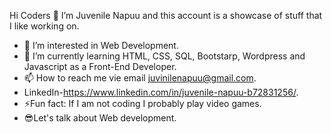 
 Hi Coders 👋
 I’m Juvenile Napuu and this account is a showcase of stuff that I like working on.
- 👀 I’m interested in Web Development.
- 🌱 I’m currently learning HTML, CSS, SQL, Bootstarp, Wordpress and Javascript as a Front-End Developer.
- 📫 How to reach me vie email juvinilenapuu@gmail.com.
- LinkedIn-https://www.linkedin.com/in/juvenile-napuu-b72831256/.
- ⚡Fun fact: If I am not coding I probably  play video games.
- 😎Let's talk about Web development.

<!---
Juvenilenapuu/Juvenilenapuu is a ✨ special ✨ repository because its `README.md` (this file) appears on your GitHub profile.
You can click the Preview link to take a look at your changes.
--->
